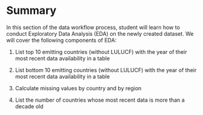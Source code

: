 # Summary

In this section of the data workflow process, student will learn how to conduct Exploratory Data Analysis (EDA) on the newly created dataset. We will cover the following components of EDA:

1. List top 10 emitting countries (without LULUCF) with the year of their most recent data availability in a table

2. List bottom 10 emitting countries (without LULUCF) with the year of their most recent data availability in a table

3. Calculate missing values by country and by region

4. List the number of countries whose most recent data is more than a decade old